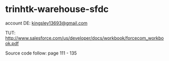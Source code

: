 # trinhtk-warehouse-sfdc

account DE: kingsley13693@gmail.com

TUT: http://www.salesforce.com/us/developer/docs/workbook/forcecom_workbook.pdf

Source code follow: page 111 - 135

